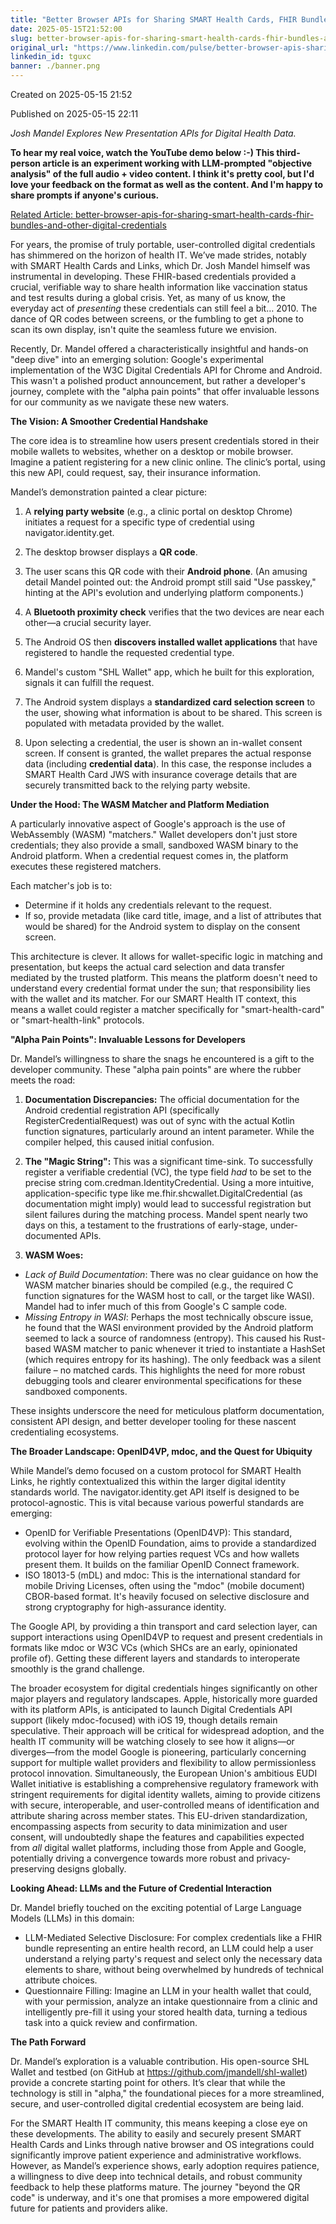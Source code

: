 ```yaml
---
title: "Better Browser APIs for Sharing SMART Health Cards, FHIR Bundles, and other Digital Credentials"
date: 2025-05-15T21:52:00
slug: better-browser-apis-for-sharing-smart-health-cards-fhir-bundles-and-other-digital-credentials
original_url: "https://www.linkedin.com/pulse/better-browser-apis-sharing-smart-health-cards-fhir-other-mandel-md-tguxc"
linkedin_id: tguxc
banner: ./banner.png
---
```


Created on 2025-05-15 21:52

Published on 2025-05-15 22:11

*Josh Mandel Explores New Presentation APIs for Digital Health Data.*

**To hear my real voice, watch the YouTube demo below :-) This third-person article is an experiment working with LLM-prompted "objective analysis" of the full audio + video content. I think it's pretty cool, but I'd love your feedback on the format as well as the content. And I'm happy to share prompts if anyone's curious.**

[Related Article: better-browser-apis-for-sharing-smart-health-cards-fhir-bundles-and-other-digital-credentials](/posts/better-browser-apis-for-sharing-smart-health-cards-fhir-bundles-and-other-digital-credentials)

For years, the promise of truly portable, user-controlled digital credentials has shimmered on the horizon of health IT. We’ve made strides, notably with SMART Health Cards and Links, which Dr. Josh Mandel himself was instrumental in developing. These FHIR-based credentials provided a crucial, verifiable way to share health information like vaccination status and test results during a global crisis. Yet, as many of us know, the everyday act of *presenting* these credentials can still feel a bit… 2010. The dance of QR codes between screens, or the fumbling to get a phone to scan its own display, isn't quite the seamless future we envision.

Recently, Dr. Mandel offered a characteristically insightful and hands-on "deep dive" into an emerging solution: Google's experimental implementation of the W3C Digital Credentials API for Chrome and Android. This wasn't a polished product announcement, but rather a developer's journey, complete with the "alpha pain points" that offer invaluable lessons for our community as we navigate these new waters.

**The Vision: A Smoother Credential Handshake**

The core idea is to streamline how users present credentials stored in their mobile wallets to websites, whether on a desktop or mobile browser. Imagine a patient registering for a new clinic online. The clinic’s portal, using this new API, could request, say, their insurance information.

Mandel’s demonstration painted a clear picture:

1. A **relying party website** (e.g., a clinic portal on desktop Chrome) initiates a request for a specific type of credential using navigator.identity.get.

2. The desktop browser displays a **QR code**.

3. The user scans this QR code with their **Android phone**. (An amusing detail Mandel pointed out: the Android prompt still said "Use passkey," hinting at the API's evolution and underlying platform components.)

4. A **Bluetooth proximity check** verifies that the two devices are near each other—a crucial security layer.

5. The Android OS then **discovers installed wallet applications** that have registered to handle the requested credential type.

6. Mandel's custom "SHL Wallet" app, which he built for this exploration, signals it can fulfill the request.

7. The Android system displays a **standardized card selection screen** to the user, showing what information is about to be shared. This screen is populated with metadata provided by the wallet.

8. Upon selecting a credential, the user is shown an in-wallet consent screen. If consent is granted, the wallet prepares the actual response data (including **credential data**). In this case, the response includes a SMART Health Card JWS with insurance coverage details that are securely transmitted back to the relying party website.

**Under the Hood: The WASM Matcher and Platform Mediation**

A particularly innovative aspect of Google's approach is the use of WebAssembly (WASM) "matchers." Wallet developers don't just store credentials; they also provide a small, sandboxed WASM binary to the Android platform. When a credential request comes in, the platform executes these registered matchers.

Each matcher's job is to:

* Determine if it holds any credentials relevant to the request.
* If so, provide metadata (like card title, image, and a list of attributes that would be shared) for the Android system to display on the consent screen.

This architecture is clever. It allows for wallet-specific logic in matching and presentation, but keeps the actual card selection and data transfer mediated by the trusted platform. This means the platform doesn't need to understand every credential format under the sun; that responsibility lies with the wallet and its matcher. For our SMART Health IT context, this means a wallet could register a matcher specifically for "smart-health-card" or "smart-health-link" protocols.

**"Alpha Pain Points": Invaluable Lessons for Developers**

Dr. Mandel’s willingness to share the snags he encountered is a gift to the developer community. These "alpha pain points" are where the rubber meets the road:

1. **Documentation Discrepancies:** The official documentation for the Android credential registration API (specifically RegisterCredentialRequest) was out of sync with the actual Kotlin function signatures, particularly around an intent parameter. While the compiler helped, this caused initial confusion.

2. **The "Magic String":** This was a significant time-sink. To successfully register a verifiable credential (VC), the type field *had* to be set to the precise string com.credman.IdentityCredential. Using a more intuitive, application-specific type like me.fhir.shcwallet.DigitalCredential (as documentation might imply) would lead to successful registration but silent failures during the matching process. Mandel spent nearly two days on this, a testament to the frustrations of early-stage, under-documented APIs.

3. **WASM Woes:**

* *Lack of Build Documentation*: There was no clear guidance on how the WASM matcher binaries should be compiled (e.g., the required C function signatures for the WASM host to call, or the target like WASI). Mandel had to infer much of this from Google's C sample code.
* *Missing Entropy in WASI*: Perhaps the most technically obscure issue, he found that the WASI environment provided by the Android platform seemed to lack a source of randomness (entropy). This caused his Rust-based WASM matcher to panic whenever it tried to instantiate a HashSet (which requires entropy for its hashing). The only feedback was a silent failure – no matched cards. This highlights the need for more robust debugging tools and clearer environmental specifications for these sandboxed components.

These insights underscore the need for meticulous platform documentation, consistent API design, and better developer tooling for these nascent credentialing ecosystems.

**The Broader Landscape: OpenID4VP, mdoc, and the Quest for Ubiquity**

While Mandel’s demo focused on a custom protocol for SMART Health Links, he rightly contextualized this within the larger digital identity standards world. The navigator.identity.get API itself is designed to be protocol-agnostic. This is vital because various powerful standards are emerging:

* OpenID for Verifiable Presentations (OpenID4VP): This standard, evolving within the OpenID Foundation, aims to provide a standardized protocol layer for how relying parties request VCs and how wallets present them. It builds on the familiar OpenID Connect framework.
* ISO 18013-5 (mDL) and mdoc: This is the international standard for mobile Driving Licenses, often using the "mdoc" (mobile document) CBOR-based format. It's heavily focused on selective disclosure and strong cryptography for high-assurance identity.

The Google API, by providing a thin transport and card selection layer, can support interactions using OpenID4VP to request and present credentials in formats like mdoc or W3C VCs (which SHCs are an early, opinionated profile of). Getting these different layers and standards to interoperate smoothly is the grand challenge.

The broader ecosystem for digital credentials hinges significantly on other major players and regulatory landscapes. Apple, historically more guarded with its platform APIs, is anticipated to launch Digital Credentials API support (likely mdoc-focused) with iOS 19, though details remain speculative. Their approach will be critical for widespread adoption, and the health IT community will be watching closely to see how it aligns—or diverges—from the model Google is pioneering, particularly concerning support for multiple wallet providers and flexibility to allow permissionless protocol innovation. Simultaneously, the European Union's ambitious EUDI Wallet initiative is establishing a comprehensive regulatory framework with stringent requirements for digital identity wallets, aiming to provide citizens with secure, interoperable, and user-controlled means of identification and attribute sharing across member states. This EU-driven standardization, encompassing aspects from security to data minimization and user consent, will undoubtedly shape the features and capabilities expected from *all* digital wallet platforms, including those from Apple and Google, potentially driving a convergence towards more robust and privacy-preserving designs globally.

**Looking Ahead: LLMs and the Future of Credential Interaction**

Dr. Mandel briefly touched on the exciting potential of Large Language Models (LLMs) in this domain:

* LLM-Mediated Selective Disclosure: For complex credentials like a FHIR bundle representing an entire health record, an LLM could help a user understand a relying party's request and select only the necessary data elements to share, without being overwhelmed by hundreds of technical attribute choices.
* Questionnaire Filling: Imagine an LLM in your health wallet that could, with your permission, analyze an intake questionnaire from a clinic and intelligently pre-fill it using your stored health data, turning a tedious task into a quick review and confirmation.

**The Path Forward**

Dr. Mandel’s exploration is a valuable contribution. His open-source SHL Wallet and testbed (on GitHub at <https://github.com/jmandell/shl-wallet>) provide a concrete starting point for others. It’s clear that while the technology is still in "alpha," the foundational pieces for a more streamlined, secure, and user-controlled digital credential ecosystem are being laid.

For the SMART Health IT community, this means keeping a close eye on these developments. The ability to easily and securely present SMART Health Cards and Links through native browser and OS integrations could significantly improve patient experience and administrative workflows. However, as Mandel’s experience shows, early adoption requires patience, a willingness to dive deep into technical details, and robust community feedback to help these platforms mature. The journey "beyond the QR code" is underway, and it's one that promises a more empowered digital future for patients and providers alike.